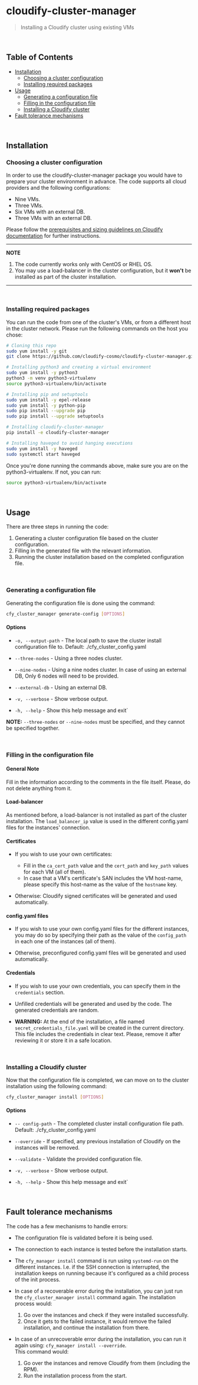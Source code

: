 # cloudify-cluster-manager
> Installing a Cloudify cluster using existing VMs

&nbsp;
## Table of Contents
* [Installation](#installation)
    * [Choosing a cluster configuration](#choosing-a-cluster-configuration)
    * [Installing required packages](#installing-required-packages)
* [Usage](#usage)
    * [Generating a configuration file](#generating-a-configuration-file)
    * [Filling in the configuration file](#filling-in-the-configuration-file)
    * [Installing a Cloudify cluster](#installing-a-cloudify-cluster)
* [Fault tolerance mechanisms](#fault-tolerance-mechanisms)

&nbsp;
## Installation 

### Choosing a cluster configuration
In order to use the cloudify-cluster-manager package you would have to prepare your cluster 
environment in advance. The code supports all cloud providers and the following configurations:
* Nine VMs. 
* Three VMs. 
* Six VMs with an external DB. 
* Three VMs with an external DB.

Please follow the [prerequisites and sizing guidelines on Cloudify documentation](https://docs.cloudify.co/latest/install_maintain/installation/prerequisites/#cloudify-cluster)
for further instructions.

---
**NOTE**
1. The code currently works only with CentOS or RHEL OS.
2. You may use a load-balancer in the cluster configuration, but it **won't** be installed 
as part of the cluster installation.
---

&nbsp;
### Installing required packages
You can run the code from one of the cluster's VMs, or from a different host in the 
cluster network. Please run the following commands on the host you chose:

```bash
# Cloning this repo
sudo yum install -y git
git clone https://github.com/cloudify-cosmo/cloudify-cluster-manager.git

# Installing python3 and creating a virtual environment
sudo yum install -y python3
python3 -m venv python3-virtualenv
source python3-virtualenv/bin/activate

# Installing pip and setuptools
sudo yum install -y epel-release
sudo yum install -y python-pip
sudo pip install --upgrade pip
sudo pip install --upgrade setuptools

# Installing cloudify-cluster-manager
pip install -e cloudify-cluster-manager

# Installing haveged to avoid hanging executions
sudo yum install -y haveged 
sudo systemctl start haveged
```

Once you're done running the commands above, make sure you are on the python3-virtualenv. 
If not, you can run:
 
```bash
source python3-virtualenv/bin/activate
```

&nbsp;
## Usage
There are three steps in running the code:
1. Generating a cluster configuration file based on the cluster configuration.
2. Filling in the generated file with the relevant information. 
3. Running the cluster installation based on the completed configuration file.

&nbsp;
### Generating a configuration file
Generating the configuration file is done using the command:

```bash
cfy_cluster_manager generate-config [OPTIONS]
```

#### Options
* `-o, --output-path` - The local path to save the cluster install configuration file to. 
                        Default: ./cfy_cluster_config.yaml
                        
* `--three-nodes` - Using a three nodes cluster.

* `--nine-nodes` - Using a nine nodes cluster. In case of using an 
                   external DB, Only 6 nodes will need to be provided.
                   
* `--external-db` - Using an external DB.

* `-v, --verbose` - Show verbose output.

* `-h, --help` - Show this help message and exit`

**NOTE:** `--three-nodes` or `--nine-nodes` must be specified, and they cannot be specified together.

&nbsp;
### Filling in the configuration file 

#### General Note
Fill in the information according to the comments in the file itself. Please, do not
delete anything from it.

#### Load-balancer 
As mentioned before, a load-balancer is not installed as part of the cluster installation. 
The `load_balancer_ip` value is used in the different config.yaml files for the instances' connection.

#### Certificates 
* If you wish to use your own certificates: 
    * Fill in the `ca_cert_path` value and the `cert_path` and `key_path` values for each VM (all of them). 
    * In case that a VM's certificate's SAN includes the VM host-name, please specify this host-name as the value 
      of the `hostname` key.
      
* Otherwise: Cloudify signed certificates will be generated and used automatically.

#### config.yaml files 
* If you wish to use your own config.yaml files for the different instances, you may 
do so by specifying their path as the value of the `config_path` in each one of the instances (all of them).

* Otherwise, preconfigured config.yaml files will be generated and used automatically. 
    
#### Credentials
* If you wish to use your own credentials, you can specify them in the `credentials` section.

* Unfilled credentials will be generated and used by the code. The generated credentials 
are random. 

* **WARNING:** At the end of the installation, a file named `secret_credentials_file.yaml` will be created in the current directory.
This file includes the credentials in clear text. Please, remove it after reviewing it or store it in a safe location.   

&nbsp;
### Installing a Cloudify cluster
Now that the configuration file is completed, we can move on to the cluster installation using the 
following command: 

```bash
cfy_cluster_manager install [OPTIONS]
```

#### Options
* `-- config-path` - The completed cluster install configuration file path. 
                     Default: ./cfy_cluster_config.yaml

* `--override` - If specified, any previous installation of Cloudify on 
                 the instances will be removed.

* `--validate` - Validate the provided configuration file.

* `-v, --verbose` - Show verbose output.

* `-h, --help` - Show this help message and exit`

&nbsp;
## Fault tolerance mechanisms
The code has a few mechanisms to handle errors:
* The configuration file is validated before it is being used.
 
* The connection to each instance is tested before the installation starts.

* The `cfy_manager install` command is run using `systemd-run` on the different instances. I.e. if the SSH connection
is interrupted, the installation keeps on running because it's configured as a child process of the init process.

* In case of a recoverable error during the installation, you can just run the `cfy_cluster_manager install` command again.
The installation process would:
    1. Go over the instances and check if they were installed successfully. 
    2. Once it gets to the failed instance, it would remove the failed installation, and continue the installation from there.

* In case of an unrecoverable error during the installation, you can run it again using: `cfy_manager install --override`.  
This command would: 
    1. Go over the instances and remove Cloudify from them (including the RPM). 
    2. Run the installation process from the start.

